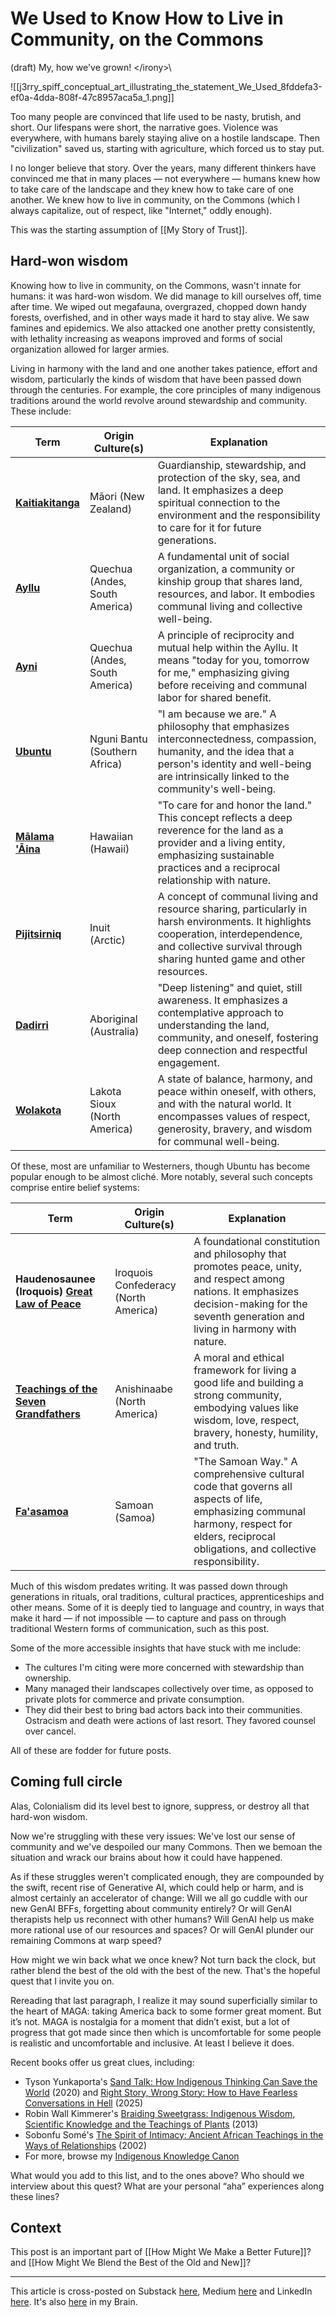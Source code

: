 # We Used to Know How to Live in Community, on the Commons 
 (draft) 
My, how we've grown! \</irony>\ 

![[j3rry_spiff_conceptual_art_illustrating_the_statement_We_Used_8fddefa3-ef0a-4dda-808f-47c8957aca5a_1.png]]

Too many people are convinced that life used to be nasty, brutish, and short. Our lifespans were short, the narrative goes. Violence was everywhere, with humans barely staying alive on a hostile landscape. Then "civilization" saved us, starting with agriculture, which forced us to stay put. 

I no longer believe that story. Over the years, many different thinkers have convinced me that in many places — not everywhere — humans knew how to take care of the landscape and they knew how to take care of one another. We knew how to live in community, on the Commons (which I always capitalize, out of respect, like "Internet," oddly enough). 

This was the starting assumption of [[My Story of Trust]]. 

## Hard-won wisdom 

Knowing how to live in community, on the Commons, wasn't innate for humans: it was hard-won wisdom. We did manage to kill ourselves off, time after time. We wiped out megafauna, overgrazed, chopped down handy forests, overfished, and in other ways made it hard to stay alive. We saw famines and epidemics. We also attacked one another pretty consistently, with lethality increasing as weapons improved and forms of social organization allowed for larger armies. 

Living in harmony with the land and one another takes patience, effort and wisdom, particularly the kinds of wisdom that have been passed down through the centuries. For example, the core principles of many indigenous traditions around the world revolve around stewardship and community. These include: 

| **Term**                                                                         | **Origin Culture(s)**          | **Explanation**                                                                                                                                                                                             |
| -------------------------------------------------------------------------------- | ------------------------------ | ----------------------------------------------------------------------------------------------------------------------------------------------------------------------------------------------------------- |
| **[Kaitiakitanga](https://en.wikipedia.org/wiki/Kaitiakitanga)**                 | Māori (New Zealand)            | Guardianship, stewardship, and protection of the sky, sea, and land. It emphasizes a deep spiritual connection to the environment and the responsibility to care for it for future generations.             |
| **[Ayllu](https://en.wikipedia.org/wiki/Ayllu)**                                 | Quechua (Andes, South America) | A fundamental unit of social organization, a community or kinship group that shares land, resources, and labor. It embodies communal living and collective well-being.                                      |
| **[Ayni](https://en.wikipedia.org/wiki/Ayni)**                                   | Quechua (Andes, South America) | A principle of reciprocity and mutual help within the Ayllu. It means "today for you, tomorrow for me," emphasizing giving before receiving and communal labor for shared benefit.                          |
| **[Ubuntu](https://en.wikipedia.org/wiki/Ubuntu_philosophy)**                    | Nguni Bantu (Southern Africa)  | "I am because we are." A philosophy that emphasizes interconnectedness, compassion, humanity, and the idea that a person's identity and well-being are intrinsically linked to the community's well-being.  |
| **[Mālama 'Āina](https://www.alaulili.com/malama-aina.html)**                    | Hawaiian (Hawaii)              | "To care for and honor the land." This concept reflects a deep reverence for the land as a provider and a living entity, emphasizing sustainable practices and a reciprocal relationship with nature.       |
| **[Pijitsirniq](https://www.premier.gov.nu.ca/en/about/our-guiding-principles)** | Inuit (Arctic)                 | A concept of communal living and resource sharing, particularly in harsh environments. It highlights cooperation, interdependence, and collective survival through sharing hunted game and other resources. |
| **[Dadirri](https://bra.in/8pJJ4g)**                                             | Aboriginal (Australia)         | "Deep listening" and quiet, still awareness. It emphasizes a contemplative approach to understanding the land, community, and oneself, fostering deep connection and respectful engagement.                 |
| **[Wolakota](https://www.wolakotaproject.org/)**                                 | Lakota Sioux (North America)   | A state of balance, harmony, and peace within oneself, with others, and with the natural world. It encompasses values of respect, generosity, bravery, and wisdom for communal well-being.                  |

Of these, most are unfamiliar to Westerners, though Ubuntu has become popular enough to be almost cliché. More notably, several such concepts comprise entire belief systems:

| **Term**                                                                                                     | **Origin Culture(s)**                | **Explanation**                                                                                                                                                                               |
| ------------------------------------------------------------------------------------------------------------ | ------------------------------------ | --------------------------------------------------------------------------------------------------------------------------------------------------------------------------------------------- |
| **Haudenosaunee (Iroquois) [Great Law of Peace](https://en.wikipedia.org/wiki/Great_Law_of_Peace)**          | Iroquois Confederacy (North America) | A foundational constitution and philosophy that promotes peace, unity, and respect among nations. It emphasizes decision-making for the seventh generation and living in harmony with nature. |
| **[Teachings of the Seven Grandfathers](https://en.wikipedia.org/wiki/Teachings_of_the_Seven_Grandfathers)** | Anishinaabe (North America)          | A moral and ethical framework for living a good life and building a strong community, embodying values like wisdom, love, respect, bravery, honesty, humility, and truth.                     |
| **[Fa'asamoa](https://en.wikipedia.org/wiki/Fa%CA%BBa_S%C4%81moa)**                                          | Samoan (Samoa)                       | "The Samoan Way." A comprehensive cultural code that governs all aspects of life, emphasizing communal harmony, respect for elders, reciprocal obligations, and collective responsibility.    |

Much of this wisdom predates writing. It was passed down through generations in rituals, oral traditions, cultural practices, apprenticeships and other means. Some of it is deeply tied to language and country, in ways that make it hard — if not impossible — to capture and pass on through traditional Western forms of communication, such as this post. 

Some of the more accessible insights that have stuck with me include: 

- The cultures I'm citing were more concerned with stewardship than ownership. 
- Many managed their landscapes collectively over time, as opposed to private plots for commerce and private consumption. 
- They did their best to bring bad actors back into their communities. Ostracism and death were actions of last resort. They favored counsel over cancel. 

All of these are fodder for future posts. 

## Coming full circle 

Alas, Colonialism did its level best to ignore, suppress, or destroy all that hard-won wisdom. 

Now we're struggling with these very issues: We've lost our sense of community and we've despoiled our many Commons. Then we bemoan the situation and wrack our brains about how it could have happened. 

As if these struggles weren't complicated enough, they are compounded by the swift, recent rise of Generative AI, which could help or harm, and is almost certainly an accelerator of change: Will we all go cuddle with our new GenAI BFFs, forgetting about community entirely? Or will GenAI therapists help us reconnect with other humans? Will GenAI help us make more rational use of our resources and spaces? Or will GenAI plunder our remaining Commons at warp speed? 

How might we win back what we once knew? Not turn back the clock, but rather blend the best of the old with the best of the new. That's the hopeful quest that I invite you on. 

Rereading that last paragraph, I realize it may sound superficially similar to the heart of MAGA: taking America back to some former great moment. But it’s not. MAGA is nostalgia for a moment that didn’t exist, but a lot of progress that got made since then which is uncomfortable for some people is realistic and uncomfortable and inclusive. At least I believe it does.

Recent books offer us great clues, including: 

- Tyson Yunkaporta's [Sand Talk: How Indigenous Thinking Can Save the World](https://www.amazon.com/dp/B07WG8LKSN/jerrymichalskisr) (2020) and [Right Story, Wrong Story: How to Have Fearless Conversations in Hell](https://www.amazon.com/Right-Story-Wrong-Fearless-Conversations-ebook/dp/B0D3C72FCN/jerrymichalskisr) (2025) 
- Robin Wall Kimmerer's [Braiding Sweetgrass: Indigenous Wisdom, Scientific Knowledge and the Teachings of Plants](https://www.amazon.com/gp/product/B00D0V44LC/jerrymichalskisr) (2013)
- Sobonfu Somé's [The Spirit of Intimacy: Ancient African Teachings in the Ways of Relationships](https://www.amazon.com/Spirit-Intimacy-Ancient-Teachings-Relationships-ebook/dp/B0F1H6Y5CD/jerrymichalskisr) (2002) 
- For more, browse my [Indigenous Knowledge Canon](https://bra.in/4qzgM6) 

What would you add to this list, and to the ones above? Who should we interview about this quest? What are your personal “aha” experiences along these lines? 

## Context 

This post is an important part of [[How Might We Make a Better Future]]? and [[How Might We Blend the Best of the Old and New]]? 

--- 
This article is cross-posted on Substack [here](), Medium [here]() and LinkedIn [here](). It's also [here]() in my Brain.  